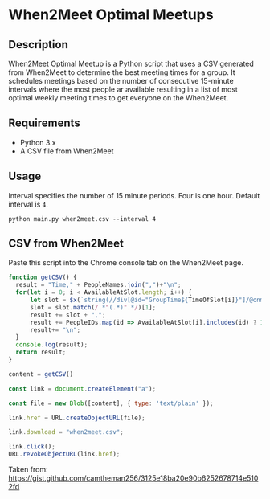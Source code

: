 # When2Meet Optimal Meetups

## Description

When2Meet Optimal Meetup is a Python script that uses a CSV generated from When2Meet to determine the best meeting times for a group. It schedules meetings based on the number of consecutive 15-minute intervals where the most people ar available resulting in a list of most optimal weekly meeting times to get everyone on the When2Meet.

## Requirements
* Python 3.x
* A CSV file from When2Meet

## Usage
Interval specifies the number of 15 minute periods. Four is one hour. Default interval is `4`.

```python main.py when2meet.csv --interval 4```

## CSV from When2Meet
Paste this script into the Chrome console tab on the When2Meet page.

```js
function getCSV() {
  result = "Time," + PeopleNames.join(",")+"\n"; 
  for(let i = 0; i < AvailableAtSlot.length; i++) {
      let slot = $x(`string(//div[@id="GroupTime${TimeOfSlot[i]}"]/@onmouseover)`);
      slot = slot.match(/.*"(.*)".*/)[1];
      result += slot + ",";
      result += PeopleIDs.map(id => AvailableAtSlot[i].includes(id) ? 1 : 0).join(",");
      result+= "\n";
  }
  console.log(result);
  return result;
}

content = getCSV()

const link = document.createElement("a");

const file = new Blob([content], { type: 'text/plain' });

link.href = URL.createObjectURL(file);

link.download = "when2meet.csv";

link.click();
URL.revokeObjectURL(link.href);
```

Taken from: https://gist.github.com/camtheman256/3125e18ba20e90b6252678714e5102fd
